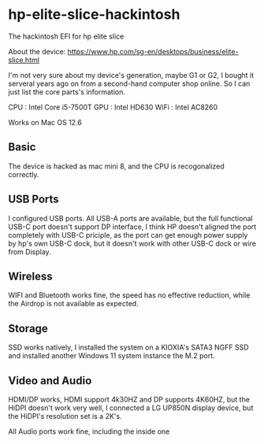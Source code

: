 # hp-elite-slice-hackintosh
The hackintosh EFI for hp elite slice

About the device: https://www.hp.com/sg-en/desktops/business/elite-slice.html

I'm not very sure about my device's generation, maybe G1 or G2, I bought it serveral years ago on from a second-hand computer shop online. So I can just list the core parts's information.

CPU : Intel Core i5-7500T
GPU : Intel HD630
WiFi : Intel AC8260

Works on Mac OS 12.6

## Basic
The device is hacked as mac mini 8, and the CPU is recogonalized correctly.

## USB Ports
I configured USB ports. All USB-A ports are available, but the full functional USB-C port doesn't support DP interface, I think HP doesn't aligned the port completely with USB-C priciple, as the port can get enough power supply by hp's own USB-C dock, but it doesn't work with other USB-C dock or wire from Display.

## Wireless
WIFI and Bluetooth works fine, the speed has no effective reduction, while the Airdrop is not available as expected.

## Storage
SSD works natively, I installed the system on a KIOXIA's SATA3 NGFF SSD and installed another Windows 11 system instance the M.2 port.

## Video and Audio
HDMI/DP works, HDMI support 4k30HZ and DP supports 4K60HZ, but the HiDPI doesn't work very well, I connected a LG UP850N display device, but the HiDPI's resolution set is a 2K's.

All Audio ports work fine, including the inside one
